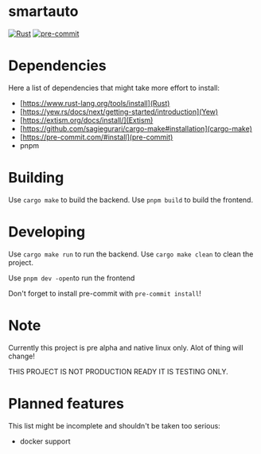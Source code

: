# smartauto
[![Rust](https://github.com/LDprg/smartauto/actions/workflows/rust.yml/badge.svg)](https://github.com/LDprg/smartauto/actions/workflows/rust.yml)
[![pre-commit](https://github.com/LDprg/smartauto/actions/workflows/pre-commit.yml/badge.svg)](https://github.com/LDprg/smartauto/actions/workflows/pre-commit.yml)

# Dependencies
Here a list of dependencies that might take more effort to install:
 - [https://www.rust-lang.org/tools/install](Rust)
 - [https://yew.rs/docs/next/getting-started/introduction](Yew)
 - [https://extism.org/docs/install/](Extism)
 - [https://github.com/sagiegurari/cargo-make#installation](cargo-make)
 - [https://pre-commit.com/#install](pre-commit)
 - pnpm

# Building
Use `cargo make` to build the backend.
Use `pnpm build` to build the frontend.

# Developing
Use `cargo make run` to run the backend.
Use `cargo make clean` to clean the project.

Use `pnpm dev -open`to run the frontend

Don't forget to install pre-commit with `pre-commit install`!

# Note
Currently this project is pre alpha and native linux only.
Alot of thing will change!

THIS PROJECT IS NOT PRODUCTION READY IT IS TESTING ONLY.

# Planned features
This list might be incomplete and shouldn't be taken too serious:
 - docker support
